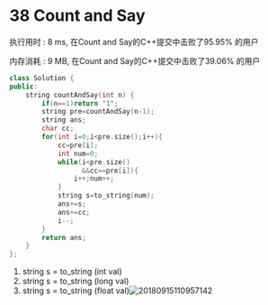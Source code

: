 # 38 Count and Say

执行用时 : 8 ms, 在Count and Say的C++提交中击败了95.95% 的用户

内存消耗 : 9 MB, 在Count and Say的C++提交中击败了39.06% 的用户

```c++
class Solution {
public:
    string countAndSay(int n) {
        if(n==1)return "1";
        string pre=countAndSay(n-1);
        string ans;
        char cc;
        for(int i=0;i<pre.size();i++){
            cc=pre[i];
            int num=0;
            while(i<pre.size()
                  &&cc==pre[i]){
                i++;num++;
            }
            string s=to_string(num);
            ans+=s;
            ans+=cc;
            i--;
        }
        return ans;
    }
};
```

1. string s = to_string (int val)
2. string s = to_string (long val)
3. string s = to_string (float val)![20180915110957142](assets/20180915110957142.png)